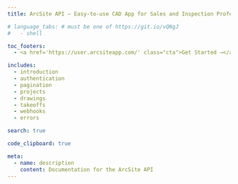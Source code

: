 ```yaml
---
title: ArcSite API – Easy-to-use CAD App for Sales and Inspection Professionals - ArcSite

# language_tabs: # must be one of https://git.io/vQNgJ
#   - shell

toc_footers:
  - <a href='https://user.arcsiteapp.com/' class="cta">Get Started →</a>

includes:
  - introduction
  - authentication
  - pagination
  - projects
  - drawings
  - takeoffs
  - webhooks
  - errors

search: true

code_clipboard: true

meta:
  - name: description
    content: Documentation for the ArcSite API
---
```

